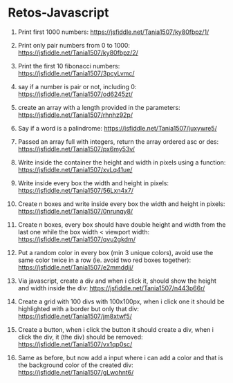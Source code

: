 # Retos-Javascript
1. Print first 1000 numbers: 
 https://jsfiddle.net/Tania1507/ky80fbpz/1/

2. Print only pair numbers from 0 to 1000:
 https://jsfiddle.net/Tania1507/ky80fbpz/2/

3. Print the first 10 fibonacci numbers:
 https://jsfiddle.net/Tania1507/3pcyLvmc/

4. say if a number is pair or not, including 0:
 https://jsfiddle.net/Tania1507/od6245zt/

5. create an array with a length provided in the parameters:
 https://jsfiddle.net/Tania1507/rhnhz92p/

6. Say if a word is a palindrome:
 https://jsfiddle.net/Tania1507/juxywre5/

7. Passed an array full with integers, return the array ordered asc or des: 
 https://jsfiddle.net/Tania1507/px6my53v/

8. Write inside the container the height and width in pixels using a function:
 https://jsfiddle.net/Tania1507/xvLq41ue/

9. Write inside every box the width and height in pixels: 
 https://jsfiddle.net/Tania1507/56Lxn4x7/

10. Create n boxes and write inside every box the width and height in pixels:
 https://jsfiddle.net/Tania1507/0nrunqy8/

11. Create n boxes, every box should have double height and width from the last one while the box width < viewport width:
 https://jsfiddle.net/Tania1507/qvu2gkdm/

12. Put a random color in every box (min 3 unique colors), avoid use the same color twice in a row (ie. avoid two red boxes together): 
 https://jsfiddle.net/Tania1507/e2mmddjj/

13. Via javascript, create a div and when i click it, should show the height and width inside the div: 
 https://jsfiddle.net/Tania1507/n443p66r/

14. Create a grid with 100 divs with 100x100px, when i click one it should be highlighted with a border but only that div:
 https://jsfiddle.net/Tania1507/jm8xtwf5/
 
15. Create a button, when i click the button it should create a div, when i click the div, it (the div) should be removed:
 https://jsfiddle.net/Tania1507/vx1qp0sc/

16. Same as before, but now add a input where i can add a color and that is the background color of the created div:
 https://jsfiddle.net/Tania1507/gLwohnt6/
